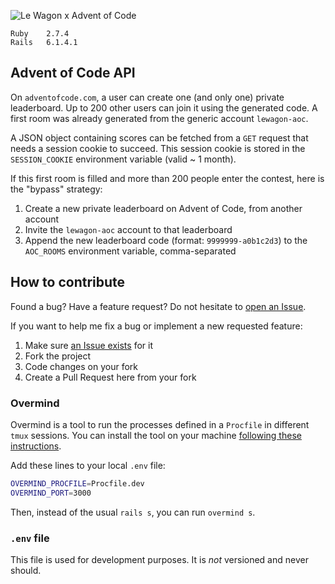 ![Le Wagon x Advent of Code](public/thumbnail.png)

```
Ruby    2.7.4  
Rails   6.1.4.1
```

## Advent of Code API

On `adventofcode.com`, a user can create one (and only one) private leaderboard. Up to 200 other users can join it using the generated code. A first room was already generated from the generic account `lewagon-aoc`.  

A JSON object containing scores can be fetched from a `GET` request that needs a session cookie to succeed. This session cookie is stored in the `SESSION_COOKIE` environment variable (valid ~ 1 month).

If this first room is filled and more than 200 people enter the contest, here is the "bypass" strategy:
  1. Create a new private leaderboard on Advent of Code, from another account
  2. Invite the `lewagon-aoc` account to that leaderboard
  3. Append the new leaderboard code (format: `9999999-a0b1c2d3`) to the `AOC_ROOMS` environment variable, comma-separated

## How to contribute

Found a bug? Have a feature request? Do not hesitate to [open an Issue](/../../issues/new).

If you want to help me fix a bug or implement a new requested feature:
1. Make sure [an Issue exists](/../../issues) for it
2. Fork the project
3. Code changes on your fork
4. Create a Pull Request here from your fork

### Overmind

Overmind is a tool to run the processes defined in a `Procfile` in different `tmux` sessions.
You can install the tool on your machine [following these instructions](https://github.com/DarthSim/overmind#installation).

Add these lines to your local `.env` file:
``` sh
OVERMIND_PROCFILE=Procfile.dev
OVERMIND_PORT=3000
```

Then, instead of the usual `rails s`, you can run `overmind s`.

### `.env` file

This file is used for development purposes. It is _not_ versioned and never should.
